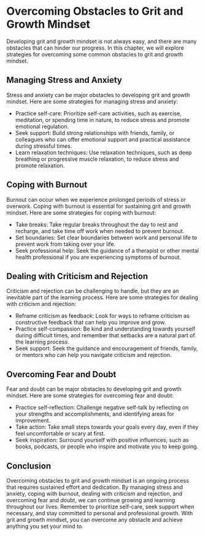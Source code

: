 Overcoming Obstacles to Grit and Growth Mindset
========================================================

Developing grit and growth mindset is not always easy, and there are many obstacles that can hinder our progress. In this chapter, we will explore strategies for overcoming some common obstacles to grit and growth mindset.

Managing Stress and Anxiety
---------------------------

Stress and anxiety can be major obstacles to developing grit and growth mindset. Here are some strategies for managing stress and anxiety:

* Practice self-care: Prioritize self-care activities, such as exercise, meditation, or spending time in nature, to reduce stress and promote emotional regulation.
* Seek support: Build strong relationships with friends, family, or colleagues who can offer emotional support and practical assistance during stressful times.
* Learn relaxation techniques: Use relaxation techniques, such as deep breathing or progressive muscle relaxation, to reduce stress and promote relaxation.

Coping with Burnout
-------------------

Burnout can occur when we experience prolonged periods of stress or overwork. Coping with burnout is essential for sustaining grit and growth mindset. Here are some strategies for coping with burnout:

* Take breaks: Take regular breaks throughout the day to rest and recharge, and take time off work when needed to prevent burnout.
* Set boundaries: Set clear boundaries between work and personal life to prevent work from taking over your life.
* Seek professional help: Seek the guidance of a therapist or other mental health professional if you are experiencing symptoms of burnout.

Dealing with Criticism and Rejection
------------------------------------

Criticism and rejection can be challenging to handle, but they are an inevitable part of the learning process. Here are some strategies for dealing with criticism and rejection:

* Reframe criticism as feedback: Look for ways to reframe criticism as constructive feedback that can help you improve and grow.
* Practice self-compassion: Be kind and understanding towards yourself during difficult times, and remember that setbacks are a natural part of the learning process.
* Seek support: Seek the guidance and encouragement of friends, family, or mentors who can help you navigate criticism and rejection.

Overcoming Fear and Doubt
-------------------------

Fear and doubt can be major obstacles to developing grit and growth mindset. Here are some strategies for overcoming fear and doubt:

* Practice self-reflection: Challenge negative self-talk by reflecting on your strengths and accomplishments, and identifying areas for improvement.
* Take action: Take small steps towards your goals every day, even if they feel uncomfortable or scary at first.
* Seek inspiration: Surround yourself with positive influences, such as books, podcasts, or people who inspire and motivate you to keep going.

Conclusion
----------

Overcoming obstacles to grit and growth mindset is an ongoing process that requires sustained effort and dedication. By managing stress and anxiety, coping with burnout, dealing with criticism and rejection, and overcoming fear and doubt, we can continue growing and learning throughout our lives. Remember to prioritize self-care, seek support when necessary, and stay committed to personal and professional growth. With grit and growth mindset, you can overcome any obstacle and achieve anything you set your mind to.


